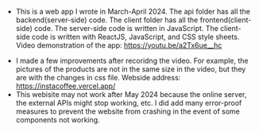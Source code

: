 - This is a web app I wrote in March-April 2024.
The api folder has all the backend(server-side) code.
The client folder has all the frontend(client-side) code.
The server-side code is written in JavaScript. The client-side code is written with ReactJS, JavaScript, and CSS
style sheets.
Video demonstration of the app: https://youtu.be/a2Tx6ue__hc
* I made a few improvements after recoridng the video. For example, the pictures of the products are not in the same size in the video, but they are with the changes in css file.
Webside address: https://instacoffee.vercel.app/
* This webisite may not work after May 2024 because the online server, the external APIs might stop working, etc. I did add many error-proof measures to prevent the website from crashing in the event of some components not working.
